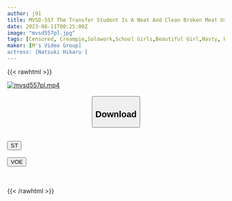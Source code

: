 ```yaml
---
author: j91
title: MVSD-557 The Transfer Student Is A Neat And Clean Broken Meat Urinal Who Is Crazy For Cocks. Immediately Park Anywhere! Saddle Tide! Ahegao! Convulsive Acme! FUCK Out Intense Pissy Crazy! Natsuki Hikaru
date: 2023-08-11T00:25:00Z
image: "mvsd557pl.jpg"
tags: [Censored, Creampie,Solowork,School Girls,Beautiful Girl,Nasty, Hardcore, Cowgirl	]
maker: [M's Video Group]
actress: [Natsuki Hikaru ]
---
```



{{< rawhtml >}}

<div class="video" data-videoid="eP3q2AR2lziYl6Z">
    <a href="javascript:;">
        <img src="https://my.j91.asia/posts/mvsd557pl/mvsd557pl.jpg" width="WIDTH" height="HEIGHT" alt="mvsd557pl.mp4" loading="lazy">
    </a>
</div>

<script type="text/javascript" src="https://j91.asia/asset/on-demand-st.js"></script>

<br>
  <link rel="stylesheet" href="https://j91.asia/asset/bs5.css">
  
  <center>
  <button class="btn btn-primary" type="button" data-bs-toggle="collapse" data-bs-target=".multi-collapse" aria-expanded="false" aria-controls="multiCollapseExample1 multiCollapseExample2"><h2>Download</h2></button></center>
</p>
<div class="row">
  <div class="col">
    <div class="collapse multi-collapse" id="multiCollapseExample1">
      <div class="card card-body">
	      	      <br>
<div class="buttons">  
<a href="https://streamtape.to/v/eP3q2AR2lziYl6Z"><button class="btn-hover color-3"><i class="fa fa-download"></i> ST</button></a></div>
    </div>
  </div>
</div>
  <div class="col">
    <div class="collapse multi-collapse" id="multiCollapseExample2">
      <div class="card card-body">
	      <br>
<div class="buttons">
    <a href="https://voe.sx/bgdmlmqrhv8h"><button class="btn-hover color-9"><i class="fa fa-download"></i> VOE</button></a></div>
<br><br>
      </div>
    </div>
  </div>
</div>

{{< /rawhtml >}}